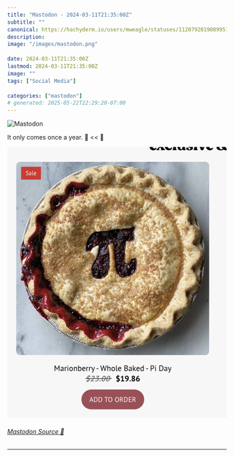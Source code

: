 ```yaml
---
title: "Mastodon - 2024-03-11T21:35:00Z"
subtitle: ""
canonical: https://hachyderm.io/users/mweagle/statuses/112079201908995178
description:
image: "/images/mastodon.png"

date: 2024-03-11T21:35:00Z
lastmod: 2024-03-11T21:35:00Z
image: ""
tags: ["Social Media"]

categories: ["mastodon"]
# generated: 2025-05-22T22:29:20-07:00
---
```

![Mastodon](/images/mastodon.png)

<p>It only comes once a year. 🍰 &lt;&lt; 🥧</p>

![](d6f9ffa6589125af.png)

###### [Mastodon Source 🐘](https://hachyderm.io/@mweagle/112079201908995178)

___
